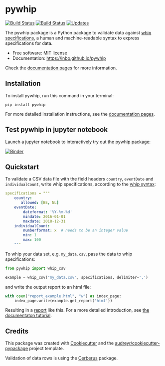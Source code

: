 # pywhip

[![Build Status](https://img.shields.io/pypi/v/pywhip.svg)](https://pypi.python.org/pypi/pywhip)
[![Build Status](https://travis-ci.com/inbo/pywhip.svg?branch=master)](https://travis-ci.com/inbo/pywhip)
[![Updates](https://pyup.io/repos/github/inbo/pywhip/shield.svg)](https://pyup.io/repos/github/inbo/pywhip/)

The pywhip package is a Python package to validate data against [whip specifications](https://github.com/inbo/whip), a human and machine-readable syntax to express specifications for data.

* Free software: MIT license
* Documentation: https://inbo.github.io/pywhip

Check the [documentation pages](https://inbo.github.io/pywhip/installation.html) for more information.

## Installation

To install pywhip, run this command in your terminal:

```shell
pip install pywhip
```

For more detailed installation instructions, see the [documentation pages](https://inbo.github.io/pywhip/installation.html).

## Test pywhip in jupyter notebook

Launch a jupyter notebook to interactively try out the pywhip package:

[![Binder](https://mybinder.org/badge.svg)](https://mybinder.org/v2/gh/inbo/pywhip/master?filepath=notebooks%2Fwhip_csv_data.ipynb)

## Quickstart

To validate a CSV data file with the field headers `country`, `eventDate` and `individualCount`, write whip specifications, according to the [whip syntax](https://github.com/inbo/whip):

```yaml
specifications = """
    country:
       allowed: [BE, NL]
    eventDate:
        dateformat: '%Y-%m-%d'
        mindate: 2016-01-01
        maxdate: 2018-12-31
    individualCount:
        numberformat: x  # needs to be an integer value
        min: 1
        max: 100
    """
```

To whip your data set, e.g. ``my_data.csv``, pass the data to whip specifications:


```python
from pywhip import whip_csv

example = whip_csv("my_data.csv", specifications, delimiter=',')
```

and write the output report to an html file:

```python
with open("report_example.html", "w") as index_page:
    index_page.write(example.get_report('html'))
```

Resulting in a [report](https://inbo.github.io/pywhip/report_observations.html) like this. For a more detailed introduction, see [the documentaton tutorial](https://inbo.github.io/pywhip/tutorial.html).

## Credits

This package was created with [Cookiecutter](https://github.com/audreyr/cookiecutter) and the [audreyr/cookiecutter-pypackage](https://github.com/audreyr/cookiecutter-pypackage) project template.

Validation of data rows is using the [Cerberus](http://docs.python-cerberus.org/en/stable/) package.
